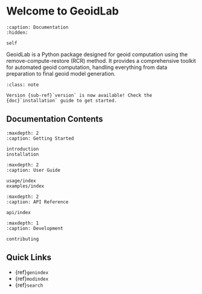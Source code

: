 # Welcome to GeoidLab

```{toctree}
:caption: Documentation
:hidden:

self
```

GeoidLab is a Python package designed for geoid computation using the remove-compute-restore (RCR) method. It provides a comprehensive toolkit for automated geoid computation, handling everything from data preparation to final geoid model generation.

```{admonition} Latest Release
:class: note

Version {sub-ref}`version` is now available! Check the {doc}`installation` guide to get started.
```

## Documentation Contents

```{toctree}
:maxdepth: 2
:caption: Getting Started

introduction
installation
```

```{toctree}
:maxdepth: 2
:caption: User Guide

usage/index
examples/index
```

```{toctree}
:maxdepth: 2
:caption: API Reference

api/index
```

```{toctree}
:maxdepth: 1
:caption: Development

contributing
```

## Quick Links

* {ref}`genindex`
* {ref}`modindex`
* {ref}`search`
